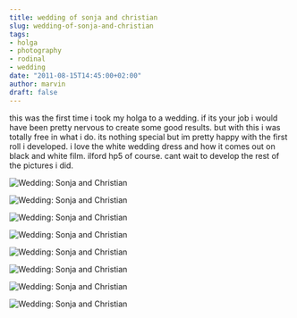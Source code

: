 ```yaml
---
title: wedding of sonja and christian
slug: wedding-of-sonja-and-christian
tags:
- holga
- photography
- rodinal
- wedding
date: "2011-08-15T14:45:00+02:00"
author: marvin
draft: false
---
```

this was the first time i took my holga to a wedding. if its your job i
would have been pretty nervous to create some good results. but with
this i was totally free in what i do. its nothing special but im pretty
happy with the first roll i developed. i love the white wedding dress
and how it comes out on black and white film. ilford hp5 of course. cant
wait to develop the rest of the pictures i did.

![Wedding: Sonja and Christian](/images/6045256481_40bd8da1dc_b.jpg)

![Wedding: Sonja and Christian](/images/6045804198_7531614b1c_b.jpg)

![Wedding: Sonja and Christian](/images/6045256053_230134009d_b.jpg)

![Wedding: Sonja and Christian](/images/6045256949_dbaa002e2d_b.jpg)

![Wedding: Sonja and Christian](/images/6045807246_d6a073e075_b.jpg)

![Wedding: Sonja and Christian](/images/6045808560_fc7bc60c0b_b.jpg)

![Wedding: Sonja and Christian](/images/6045807798_03eec672ea_b.jpg)

![Wedding: Sonja and Christian](/images/6045255463_3d883ac0df_b.jpg)